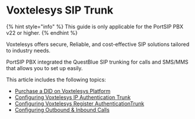 # Voxtelesys SIP Trunk

{% hint style="info" %}
This guide is only applicable for the PortSIP PBX v22 or higher.
{% endhint %}

Voxtelesys offers secure, Reliable, and cost-effective SIP solutions tailored to industry needs.

PortSIP PBX integrated the QuestBlue SIP trunking for calls and SMS/MMS that allows you to set up easily.

This article includes the following topics:

* [Purchase a DID on Voxtelesys Platform](purchase-a-did-on-voxtelesys-platform.md)
* [Configuring Voxtelesys IP Authentication Trunk](configuring-voxtelesys-ip-authentication-trunk.md)
* [Configuring Voxtelesys Register AuthenticationTrunk](configuring-voxtelesys-register-authentication-trunk.md)
* [Configuring Outbound & Inbound Calls](configuring-outbound-and-inbound-calls.md)

